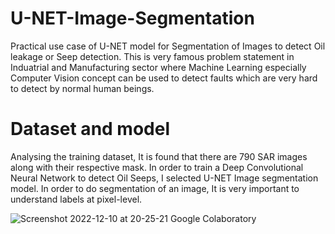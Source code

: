 # U-NET-Image-Segmentation
Practical use case of U-NET model for Segmentation of Images to detect Oil leakage or Seep detection.
This is very famous problem statement in Induatrial and Manufacturing sector where Machine Learning especially 
Computer Vision concept can be used to detect faults which are very hard to detect by normal human beings.



# Dataset and model
Analysing the training dataset, It is found that there are 790 SAR images along with their respective mask.
In order to train a Deep Convolutional Neural Network to detect Oil Seeps, I selected U-NET Image segmentation
model. In order to do segmentation of an image, It is very important to understand labels at pixel-level.


![Screenshot 2022-12-10 at 20-25-21 Google Colaboratory](https://user-images.githubusercontent.com/26542431/215565844-81598d12-6cf3-4592-9ba4-c9637e67b4db.png)
